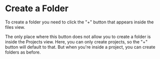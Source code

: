 # Create a Folder

To create a folder you need to click the "+" button that appears inside the files view.

The only place where this button does not allow you to create a folder is inside the Projects view. Here, you can only
create projects, so the "+" button will default to that. But when you're inside a project, you can create folders as before.